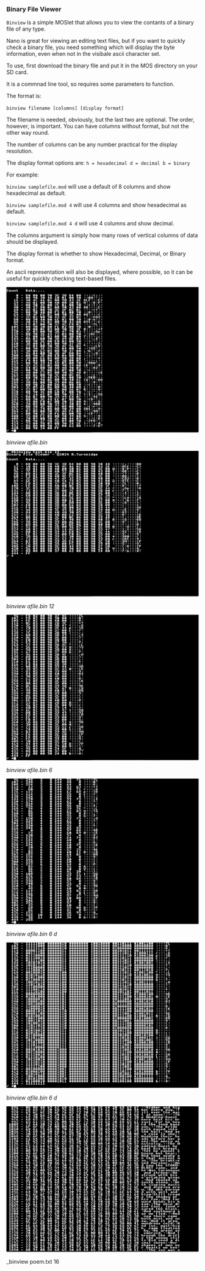 ### Binary File Viewer

`Binview` is a simple MOSlet that allows you to view the contants of a binary file of any type.

Nano is great for viewing an editing text files, but if you want to quickly check a binary file, you need something which will display the byte information, even when not in the visibale ascii character set.

To use, first download the binary file and put it in the MOS directory on your SD card.

It is a commnad line tool, so requires some parameters to function.

The format is:

`binview filename [columns] [display format]`

The filename is needed, obviously, but the last two are optional. The order, however, is important. You can have columns without format, but not the other way round. 

The number of columns can be any number practical for the display resolution.

The display format options are:
`h = hexadecimal
d = decimal
b = binary`

For example:

`binview samplefile.mod` will use a default of 8 columns and show hexadecimal as default.

`binview samplefile.mod 4` will use 4 columns and show hexadecimal as default.

`binview samplefile.mod 4 d` will use 4 columns and show decimal.


The columns argument is simply how many rows of vertical columns of data should be displayed.

The display format is whether to show Hexadecimal, Decimal, or Binary format.

An ascii representation will also be displayed, where possible, so it can be useful for quickly checking text-based files.

![](./bv1.png)

_binview afile.bin_

![](./bv2.png)

_binview afile.bin 12_

![](./bv3.png)

_binview afile.bin 6_

![](./bv4.png)

_binview afile.bin 6 d_

![](./bv5.png)

_binview afile.bin 6 d_

![](./bv6.png)

_binview poem.txt 16



